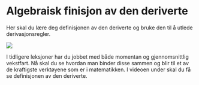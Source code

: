 # Algebraisk finisjon av den deriverte


Her skal du lære deg definisjonen av den deriverte og bruke den til å utlede derivasjonsregler.

![](/bilder/)

I tidligere leksjoner har du jobbet med både momentan og gjennomsnittlig vekstfart. Nå skal du se hvordan man binder disse sammen og blir til et av de kraftigste verktøyene som er i matematikken. I videoen under skal du få se definisjonen av den deriverte.

